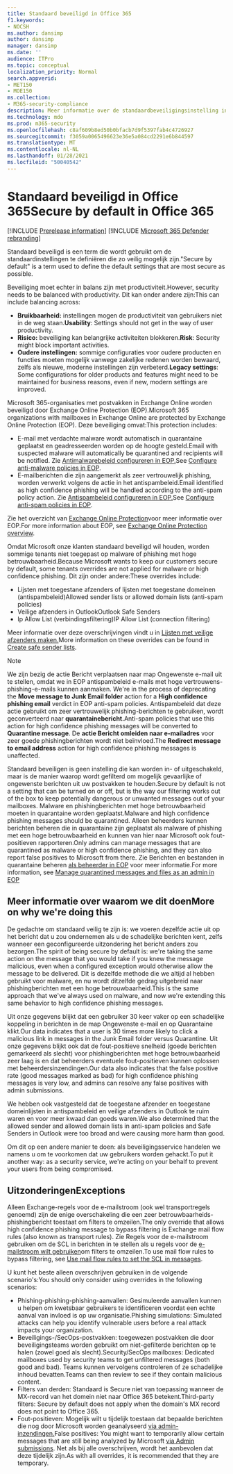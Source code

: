```yaml
---
title: Standaard beveiligd in Office 365
f1.keywords:
- NOCSH
ms.author: dansimp
author: dansimp
manager: dansimp
ms.date: ''
audience: ITPro
ms.topic: conceptual
localization_priority: Normal
search.appverid:
- MET150
- MOE150
ms.collection:
- M365-security-compliance
description: Meer informatie over de standaardbeveiligingsinstelling in Exchange Online Protection (EOP)
ms.technology: mdo
ms.prod: m365-security
ms.openlocfilehash: c8af609b8ed50b0bfacb7d9f5397fab4c4726927
ms.sourcegitcommit: f3059a0065496623e36e5a084cd2291e6b844597
ms.translationtype: MT
ms.contentlocale: nl-NL
ms.lasthandoff: 01/28/2021
ms.locfileid: "50040542"
---
```

# <a name="secure-by-default-in-office-365"></a><span data-ttu-id="5ebef-103">Standaard beveiligd in Office 365</span><span class="sxs-lookup"><span data-stu-id="5ebef-103">Secure by default in Office 365</span></span>

[!INCLUDE [Prerelease information](../includes/prerelease.md)]
[!INCLUDE [Microsoft 365 Defender rebranding](../includes/microsoft-defender-for-office.md)]

<span data-ttu-id="5ebef-104">Standaard beveiligd is een term die wordt gebruikt om de standaardinstellingen te definiëren die zo veilig mogelijk zijn.</span><span class="sxs-lookup"><span data-stu-id="5ebef-104">"Secure by default" is a term used to define the default settings that are most secure as possible.</span></span>

<span data-ttu-id="5ebef-105">Beveiliging moet echter in balans zijn met productiviteit.</span><span class="sxs-lookup"><span data-stu-id="5ebef-105">However, security needs to be balanced with productivity.</span></span> <span data-ttu-id="5ebef-106">Dit kan onder andere zijn:</span><span class="sxs-lookup"><span data-stu-id="5ebef-106">This can include balancing across:</span></span>

- <span data-ttu-id="5ebef-107">**Bruikbaarheid:** instellingen mogen de productiviteit van gebruikers niet in de weg staan.</span><span class="sxs-lookup"><span data-stu-id="5ebef-107">**Usability**: Settings should not get in the way of user productivity.</span></span>
- <span data-ttu-id="5ebef-108">**Risico:** beveiliging kan belangrijke activiteiten blokkeren.</span><span class="sxs-lookup"><span data-stu-id="5ebef-108">**Risk**: Security might block important activities.</span></span>
- <span data-ttu-id="5ebef-109">**Oudere instellingen:** sommige configuraties voor oudere producten en functies moeten mogelijk vanwege zakelijke redenen worden bewaard, zelfs als nieuwe, moderne instellingen zijn verbeterd.</span><span class="sxs-lookup"><span data-stu-id="5ebef-109">**Legacy settings**: Some configurations for older products and features might need to be maintained for business reasons, even if new, modern settings are improved.</span></span>

<span data-ttu-id="5ebef-110">Microsoft 365-organisaties met postvakken in Exchange Online worden beveiligd door Exchange Online Protection (EOP).</span><span class="sxs-lookup"><span data-stu-id="5ebef-110">Microsoft 365 organizations with mailboxes in Exchange Online are protected by Exchange Online Protection (EOP).</span></span> <span data-ttu-id="5ebef-111">Deze beveiliging omvat:</span><span class="sxs-lookup"><span data-stu-id="5ebef-111">This protection includes:</span></span>

- <span data-ttu-id="5ebef-112">E-mail met verdachte malware wordt automatisch in quarantaine geplaatst en geadresseerden worden op de hoogte gesteld.</span><span class="sxs-lookup"><span data-stu-id="5ebef-112">Email with suspected malware will automatically be quarantined and recipients will be notified.</span></span> <span data-ttu-id="5ebef-113">Zie [Antimalwarebeleid configureren in EOP.](configure-anti-malware-policies.md)</span><span class="sxs-lookup"><span data-stu-id="5ebef-113">See [Configure anti-malware policies in EOP](configure-anti-malware-policies.md).</span></span>
- <span data-ttu-id="5ebef-114">E-mailberichten die zijn aangemerkt als zeer vertrouwelijk phishing, worden verwerkt volgens de actie in het antispambeleid.</span><span class="sxs-lookup"><span data-stu-id="5ebef-114">Email identified as high confidence phishing will be handled according to the anti-spam policy action.</span></span> <span data-ttu-id="5ebef-115">Zie [Antispambeleid configureren in EOP.](configure-your-spam-filter-policies.md)</span><span class="sxs-lookup"><span data-stu-id="5ebef-115">See [Configure anti-spam policies in EOP](configure-your-spam-filter-policies.md).</span></span>

<span data-ttu-id="5ebef-116">Zie het overzicht van [Exchange Online Protection](exchange-online-protection-overview.md)voor meer informatie over EOP.</span><span class="sxs-lookup"><span data-stu-id="5ebef-116">For more information about EOP, see [Exchange Online Protection overview](exchange-online-protection-overview.md).</span></span>

<span data-ttu-id="5ebef-117">Omdat Microsoft onze klanten standaard beveiligd wil houden, worden sommige tenants niet toegepast op malware of phishing met hoge betrouwbaarheid.</span><span class="sxs-lookup"><span data-stu-id="5ebef-117">Because Microsoft wants to keep our customers secure by default, some tenants overrides are not applied for malware or high confidence phishing.</span></span> <span data-ttu-id="5ebef-118">Dit zijn onder andere:</span><span class="sxs-lookup"><span data-stu-id="5ebef-118">These overrides include:</span></span>

- <span data-ttu-id="5ebef-119">Lijsten met toegestane afzenders of lijsten met toegestane domeinen (antispambeleid)</span><span class="sxs-lookup"><span data-stu-id="5ebef-119">Allowed sender lists or allowed domain lists (anti-spam policies)</span></span>
- <span data-ttu-id="5ebef-120">Veilige afzenders in Outlook</span><span class="sxs-lookup"><span data-stu-id="5ebef-120">Outlook Safe Senders</span></span>
- <span data-ttu-id="5ebef-121">Ip Allow List (verbindingsfiltering)</span><span class="sxs-lookup"><span data-stu-id="5ebef-121">IP Allow List (connection filtering)</span></span>

<span data-ttu-id="5ebef-122">Meer informatie over deze overschrijvingen vindt u in [Lijsten met veilige afzenders maken.](create-safe-sender-lists-in-office-365.md)</span><span class="sxs-lookup"><span data-stu-id="5ebef-122">More information on these overrides can be found in [Create safe sender lists](create-safe-sender-lists-in-office-365.md).</span></span>

> [!NOTE]
> <span data-ttu-id="5ebef-123">We zijn bezig de actie Bericht  verplaatsen naar map Ongewenste e-mail uit te stellen, omdat we in EOP antispambeleid e-mails met hoge vertrouwens-phishing-e-mails kunnen aanmaken. </span><span class="sxs-lookup"><span data-stu-id="5ebef-123">We're in the process of deprecating the **Move message to Junk Email folder** action for a **High confidence phishing email** verdict in EOP anti-spam policies.</span></span> <span data-ttu-id="5ebef-124">Antispambeleid dat deze actie gebruikt om zeer vertrouwelijk phishing-berichten te gebruiken, wordt geconverteerd naar **quarantainebericht.**</span><span class="sxs-lookup"><span data-stu-id="5ebef-124">Anti-spam policies that use this action for high confidence phishing messages will be converted to **Quarantine message**.</span></span> <span data-ttu-id="5ebef-125">De **actie Bericht omleiden naar e-mailadres** voor zeer goede phishingberichten wordt niet beïnvloed.</span><span class="sxs-lookup"><span data-stu-id="5ebef-125">The **Redirect message to email address** action for high confidence phishing messages is unaffected.</span></span>

<span data-ttu-id="5ebef-126">Standaard beveiligen is geen instelling die kan worden in- of uitgeschakeld, maar is de manier waarop wordt gefilterd om mogelijk gevaarlijke of ongewenste berichten uit uw postvakken te houden.</span><span class="sxs-lookup"><span data-stu-id="5ebef-126">Secure by default is not a setting that can be turned on or off, but is the way our filtering works out of the box to keep potentially dangerous or unwanted messages out of your mailboxes.</span></span> <span data-ttu-id="5ebef-127">Malware en phishingberichten met hoge betrouwbaarheid moeten in quarantaine worden geplaatst.</span><span class="sxs-lookup"><span data-stu-id="5ebef-127">Malware and high confidence phishing messages should be quarantined.</span></span> <span data-ttu-id="5ebef-128">Alleen beheerders kunnen berichten beheren die in quarantaine zijn geplaatst als malware of phishing met een hoge betrouwbaarheid en kunnen van hier naar Microsoft ook fout-positieven rapporteren.</span><span class="sxs-lookup"><span data-stu-id="5ebef-128">Only admins can manage messages that are quarantined as malware or high confidence phishing, and they can also report false positives to Microsoft from there.</span></span> <span data-ttu-id="5ebef-129">Zie Berichten en bestanden in quarantaine beheren [als beheerder in EOP](manage-quarantined-messages-and-files.md) voor meer informatie.</span><span class="sxs-lookup"><span data-stu-id="5ebef-129">For more information, see [Manage quarantined messages and files as an admin in EOP](manage-quarantined-messages-and-files.md)</span></span>

## <a name="more-on-why-were-doing-this"></a><span data-ttu-id="5ebef-130">Meer informatie over waarom we dit doen</span><span class="sxs-lookup"><span data-stu-id="5ebef-130">More on why we're doing this</span></span>

<span data-ttu-id="5ebef-131">De gedachte om standaard veilig te zijn is: we voeren dezelfde actie uit op het bericht dat u zou ondernemen als u de schadelijke berichten kent, zelfs wanneer een geconfigureerde uitzondering het bericht anders zou bezorgen.</span><span class="sxs-lookup"><span data-stu-id="5ebef-131">The spirit of being secure by default is: we're taking the same action on the message that you would take if you knew the message malicious, even when a configured exception would otherwise allow the message to be delivered.</span></span> <span data-ttu-id="5ebef-132">Dit is dezelfde methode die we altijd al hebben gebruikt voor malware, en nu wordt ditzelfde gedrag uitgebreid naar phishingberichten met een hoge betrouwbaarheid.</span><span class="sxs-lookup"><span data-stu-id="5ebef-132">This is the same approach that we've always used on malware, and now we're extending this same behavior to high confidence phishing messages.</span></span>

<span data-ttu-id="5ebef-133">Uit onze gegevens blijkt dat een gebruiker 30 keer vaker op een schadelijke koppeling in berichten in de map Ongewenste e-mail en op Quarantaine klikt.</span><span class="sxs-lookup"><span data-stu-id="5ebef-133">Our data indicates that a user is 30 times more likely to click a malicious link in messages in the Junk Email folder versus Quarantine.</span></span> <span data-ttu-id="5ebef-134">Uit onze gegevens blijkt ook dat de fout-positieve snelheid (goede berichten gemarkeerd als slecht) voor phishingberichten met hoge betrouwbaarheid zeer laag is en dat beheerders eventuele fout-positieven kunnen oplossen met beheerdersinzendingen.</span><span class="sxs-lookup"><span data-stu-id="5ebef-134">Our data also indicates that the false positive rate (good messages marked as bad) for high confidence phishing messages is very low, and admins can resolve any false positives with admin submissions.</span></span>

<span data-ttu-id="5ebef-135">We hebben ook vastgesteld dat de toegestane afzender en toegestane domeinlijsten in antispambeleid en veilige afzenders in Outlook te ruim waren en voor meer kwaad dan goeds waren.</span><span class="sxs-lookup"><span data-stu-id="5ebef-135">We also determined that the allowed sender and allowed domain lists in anti-spam policies and Safe Senders in Outlook were too broad and were causing more harm than good.</span></span>

<span data-ttu-id="5ebef-136">Om dit op een andere manier te doen: als beveiligingsservice handelen we namens u om te voorkomen dat uw gebruikers worden gehackt.</span><span class="sxs-lookup"><span data-stu-id="5ebef-136">To put it another way: as a security service, we're acting on your behalf to prevent your users from being compromised.</span></span> 

## <a name="exceptions"></a><span data-ttu-id="5ebef-137">Uitzonderingen</span><span class="sxs-lookup"><span data-stu-id="5ebef-137">Exceptions</span></span>

<span data-ttu-id="5ebef-138">Alleen Exchange-regels voor de e-mailstroom (ook wel transportregels genoemd) zijn de enige overschakeling die een zeer betrouwbaarheids-phishingbericht toestaat om filters te omzeilen.</span><span class="sxs-lookup"><span data-stu-id="5ebef-138">The only override that allows high confidence phishing message to bypass filtering is Exchange mail flow rules (also known as transport rules).</span></span> <span data-ttu-id="5ebef-139">Zie Regels voor de e-mailstroom gebruiken om de SCL in berichten in te stellen als u regels voor de [e-mailstroom wilt gebruiken](use-mail-flow-rules-to-set-the-spam-confidence-level-scl-in-messages.md)om filters te omzeilen.</span><span class="sxs-lookup"><span data-stu-id="5ebef-139">To use mail flow rules to bypass filtering, see [Use mail flow rules to set the SCL in messages](use-mail-flow-rules-to-set-the-spam-confidence-level-scl-in-messages.md).</span></span>

<span data-ttu-id="5ebef-140">U kunt het beste alleen overschrijven gebruiken in de volgende scenario's:</span><span class="sxs-lookup"><span data-stu-id="5ebef-140">You should only consider using overrides in the following scenarios:</span></span>

- <span data-ttu-id="5ebef-141">Phishing-phishing-phishing-aanvallen: Gesimuleerde aanvallen kunnen u helpen om kwetsbaar gebruikers te identificeren voordat een echte aanval van invloed is op uw organisatie.</span><span class="sxs-lookup"><span data-stu-id="5ebef-141">Phishing simulations: Simulated attacks can help you identify vulnerable users before a real attack impacts your organization.</span></span>
- <span data-ttu-id="5ebef-142">Beveiligings-/SecOps-postvakken: toegewezen postvakken die door beveiligingsteams worden gebruikt om niet-gefilterde berichten op te halen (zowel goed als slecht).</span><span class="sxs-lookup"><span data-stu-id="5ebef-142">Security/SecOps mailboxes: Dedicated mailboxes used by security teams to get unfiltered messages (both good and bad).</span></span> <span data-ttu-id="5ebef-143">Teams kunnen vervolgens controleren of ze schadelijke inhoud bevatten.</span><span class="sxs-lookup"><span data-stu-id="5ebef-143">Teams can then review to see if they contain malicious content.</span></span>
- <span data-ttu-id="5ebef-144">Filters van derden: Standaard is Secure niet van toepassing wanneer de MX-record van het domein niet naar Office 365 betekent.</span><span class="sxs-lookup"><span data-stu-id="5ebef-144">Third-party filters: Secure by default does not apply when the domain's MX record does not point to Office 365.</span></span>
- <span data-ttu-id="5ebef-145">Fout-positieven: Mogelijk wilt u tijdelijk toestaan dat bepaalde berichten die nog door Microsoft worden geanalyseerd [via admin-inzendingen.](admin-submission.md)</span><span class="sxs-lookup"><span data-stu-id="5ebef-145">False positives: You might want to temporarily allow certain messages that are still being analyzed by Microsoft [via Admin submissions](admin-submission.md).</span></span> <span data-ttu-id="5ebef-146">Net als bij alle overschrijven, wordt het aanbevolen dat deze tijdelijk zijn.</span><span class="sxs-lookup"><span data-stu-id="5ebef-146">As with all overrides, it is recommended that they are temporary.</span></span>
